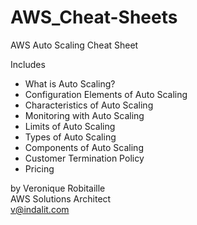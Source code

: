 # AWS_Cheat-Sheets
AWS Auto Scaling Cheat Sheet

Includes
* What is Auto Scaling?
* Configuration Elements of Auto Scaling
* Characteristics of Auto Scaling
* Monitoring with Auto Scaling
* Limits of Auto Scaling
* Types of Auto Scaling
* Components of Auto Scaling
* Customer Termination Policy
* Pricing

by Veronique Robitaille  
AWS Solutions Architect  
v@indalit.com  